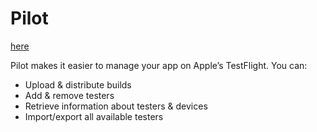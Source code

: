 # Pilot

[here](https://github.com/fastlane/fastlane/tree/master/pilot#readme)

Pilot makes it easier to manage your app on Apple’s TestFlight. You can:

* Upload & distribute builds
* Add & remove testers
* Retrieve information about testers & devices
* Import/export all available testers
